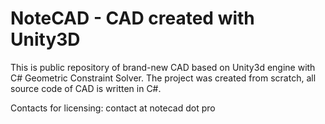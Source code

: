 # NoteCAD - CAD created with Unity3D

This is public repository of brand-new CAD based on Unity3d engine with C# Geometric Constraint Solver.
The project was created from scratch, all source code of CAD is written in C#.

Contacts for licensing: contact at notecad dot pro
